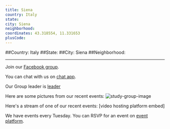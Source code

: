 ```yaml
---
title: Siena
country: Italy
state: 
city: Siena
neighborhood: 
coordinates: 43.318554, 11.331653
plusCode:
---
```


##Country: Italy
##State: 
##City: Siena
##Neighborhood: 
*****
Join our [Facebook group](https://www.facebook.com/groups/free.code.camp.siena).

You can chat with us on [chat app]().

Our Group leader is [leader]()

Here are some pictures from our recent events:
![study-group-image]()

Here's a stream of one of our recent events:
[video hosting platform embed]

We have events every Tuesday. You can RSVP for an event on [event platform]().
